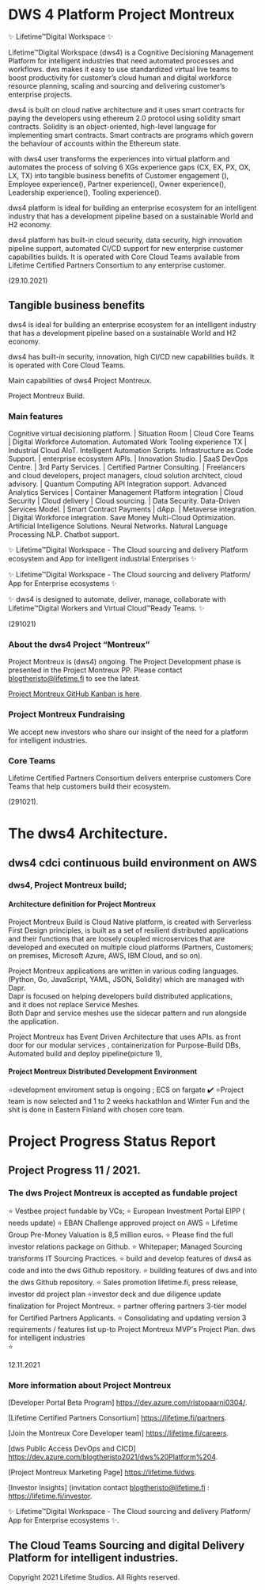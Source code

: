 # DWS 4 Platform Project Montreux

✨ Lifetime™Digital Workspace ✨

Lifetime™Digital Workspace (dws4) is a Cognitive Decisioning Management Platform for intelligent industries that need automated processes and workflows. dws makes it easy to use standardized virtual live teams to boost productivity for customer’s cloud human and digital workforce resource planning, scaling and sourcing and delivering customer’s enterprise projects.  

dws4 is built on cloud native architecture and it uses smart contracts for paying the developers using ethereum 2.0 protocol using solidity smart contracts. Solidity is an object-oriented, high-level language for implementing smart contracts. Smart contracts are programs which govern the behaviour of accounts within the Ethereum state.  

with dws4 user transforms the experiences into virtual platform and automates the process of solving 6 XGs experience gaps (CX, EX, PX, OX, LX, TX) into tangible business benefits of Customer engagement (), Employee experience(), Partner experience(), Owner experience(), Leadership experience(), Tooling experience().  

dws4 platform is ideal for building an enterprise ecosystem for an intelligent industry that has a development pipeline based on a sustainable World and H2 economy.  

dws4 platform has built-in cloud security, data security, high innovation pipeline support, automated CI/CD support for new enterprise customer capabilities builds. It is operated with Core Cloud Teams available from Lifetime Certified Partners Consortium to any enterprise customer.  

(29.10.2021)


 ## Tangible business benefits
dws4 is ideal for building an enterprise ecosystem for an intelligent industry that has a development pipeline based on a sustainable World and H2 economy.

dws4 has built-in security, innovation, high CI/CD new capabilities builds. It is operated with Core Cloud Teams.

Main capabilities of dws4 Project Montreux. 

Project Montreux Build. 

### Main features

Cognitive virtual decisioning platform.
| Situation Room
| Cloud Core Teams
| Digital Workforce Automation. Automated Work Tooling experience TX
| Industrial Cloud AIoT. Intelligent Automation Scripts. Infrastructure as Code Support.
| enterprise ecosystem APIs.
| Innovation Studio.
| SaaS DevOps Centre.
| 3rd Party Services.
| Certified Partner Consulting.
| Freelancers and cloud developers, project managers, cloud solution architect, cloud advisory.
| Quantum Computing API Integration support. Advanced Analytics Services
| Container Management Platform integration 
| Cloud Security | Cloud delivery | Cloud sourcing.
| Data Security. Data-Driven Services Model.
| Smart Contract Payments | dApp. | Metaverse integration.
| Digital Workforce integration. Save Money Multi-Cloud Optimization. Artificial Intelligence Solutions. Neural Networks. Natural Language Processing NLP. Chatbot support.



✨ Lifetime™Digital Workspace  - The Cloud sourcing and delivery Platform ecosystem and App for intelligent industrial Enterprises ✨ 

✨ Lifetime™Digital Workspace  - The Cloud sourcing and delivery Platform/ App for Enterprise ecosystems ✨ 

✨ dws4 is designed to automate, deliver, manage, collaborate with Lifetime™Digital Workers and Virtual Cloud™Ready Teams. ✨

(291021)

### About the dws4 Project “Montreux”

Project Montreux is (dws4) ongoing. The Project Development phase is presented in the Project Montreux PP. Please contact blogtheristo@lifetime.fi to see the latest.

[Project Montreux GitHub Kanban is here](<https://github.com/blogtheristo/dws/projects/1>).

### Project Montreux Fundraising

We accept new investors who share our insight of the need for a platform for intelligent industries.

### Core Teams

Lifetime Certified Partners Consortium delivers enterprise customers Core Teams that help customers build their ecosystem.

(291021).

# The dws4 Architecture. 

## dws4 cdci continuous build environment on AWS  

### dws4, Project Montreux build;  

#### Architecture definition for Project Montreux  

Project Montreux Build is Cloud Native platform, is created with Serverless First Design principles,  is built as a set of resilient distributed applications and their functions that are loosely coupled microservices that are   developed and executed on multiple cloud platforms (Partners, Customers; on premises, Microsoft Azure, AWS, IBM Cloud, and so on). 

Project Montreux applications are written in various coding languages.  
(Python, Go, JavaScript, YAML, JSON, Solidity) which are managed with Dapr.  
Dapr is focused on helping developers build distributed applications,  
and it does not replace Service Meshes.  
Both Dapr and service meshes use the sidecar pattern and run alongside the application.  

Project Montreux has Event Driven Architecture that uses APIs. 
as front door for our modular services , containerization for Purpose-Build DBs,  
Automated build and deploy pipeline(picture 1),  

#### Project Montreux Distributed Development Environment  
⭐development enviroment setup is ongoing ; ECS on fargate ✔️
⭐Project team is now selected and 1 to 2 weeks hackathlon and Winter Fun and the shit is done in Eastern Finland with chosen core team.


# Project Progress Status Report 

## Project Progress 11 / 2021. 

### The dws Project Montreux is accepted as fundable project 

⭐ Vestbee project fundable by VCs;
⭐ European Investment Portal EIPP ( needs update)
⭐ EBAN Challenge approved project on AWS
⭐ Lifetime Group Pre-Money Valuation is 8,5 million euros.
⭐ Please find the full investor relations package on Github.
⭐ Whitepaper; Managed Sourcing transforms IT Sourcing Practices.
⭐ build and develop features of dws4 as code and into the dws Github repository.
⭐ building features of dws and into the dws Github repository.
⭐ Sales promotion lifetime.fi, press release, investor dd project plan
⭐investor deck and due diligence update finalization for Project Montreux.
⭐ partner offering partners 3-tier model for Certified Partners Applicants.
⭐ Consolidating and updating version 3 requirements / features list up-to Project Montreux MVP's Project Plan.
dws for intelligent industries  
⭐

12.11.2021


### More information about Project Montreux

[Developer Portal Beta Program] <https://dev.azure.com/ristopaarni0304/>. 

[Lifetime Certified Partners Consortium] <https://lifetime.fi/partners>. 

[Join the Montreux Core Developer team] <https://lifetime.fi/careers>. 

[dws Public Access DevOps and CICD] <https://dev.azure.com/blogtheristo2021/dws%20Platform%204>. 

[Project Montreux Marketing Page] <https://lifetime.fi/dws>. 

[Investor Insights] (invitation contact blogtheristo@lifetime.fi : <https://lifetime.fi/investor>. 

✨ Lifetime™Digital Workspace  - The Cloud sourcing and delivery Platform/ App for Enterprise ecosystems ✨. 

## The Cloud Teams Sourcing and digital Delivery Platform for intelligent industries. 



Copyright 2021 Lifetime Studios. All Rights reserved.
